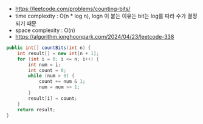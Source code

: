 - https://leetcode.com/problems/counting-bits/
- time complexity : O(n \* log n), logn 이 붙는 이유는 bit는 log를 따라 수가 결정되기 때문
- space complexity : O(n)
- https://algorithm.jonghoonpark.com/2024/04/23/leetcode-338

```java
public int[] countBits(int n) {
    int result[] = new int[n + 1];
    for (int i = 0; i <= n; i++) {
        int num = i;
        int count = 0;
        while (num > 0) {
            count += num & 1;
            num = num >> 1;
        }
        result[i] = count;
    }
    return result;
}
```
